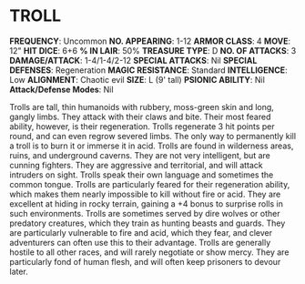 # TROLL

**FREQUENCY**: Uncommon
**NO. APPEARING**: 1-12
**ARMOR CLASS**: 4
**MOVE**: 12"
**HIT DICE**: 6+6
**% IN LAIR**: 50%
**TREASURE TYPE**: D
**NO. OF ATTACKS**: 3
**DAMAGE/ATTACK**: 1-4/1-4/2-12
**SPECIAL ATTACKS**: Nil
**SPECIAL DEFENSES**: Regeneration
**MAGIC RESISTANCE**: Standard
**INTELLIGENCE**: Low
**ALIGNMENT**: Chaotic evil
**SIZE**: L (9' tall)
**PSIONIC ABILITY**: Nil
**Attack/Defense Modes**: Nil

Trolls are tall, thin humanoids with rubbery, moss-green skin and long, gangly limbs. They attack with their claws and bite. Their most feared ability, however, is their regeneration. Trolls regenerate 3 hit points per round, and can even regrow severed limbs. The only way to permanently kill a troll is to burn it or immerse it in acid. Trolls are found in wilderness areas, ruins, and underground caverns. They are not very intelligent, but are cunning fighters. They are aggressive and territorial, and will attack intruders on sight. Trolls speak their own language and sometimes the common tongue. Trolls are particularly feared for their regeneration ability, which makes them nearly impossible to kill without fire or acid. They are excellent at hiding in rocky terrain, gaining a +4 bonus to surprise rolls in such environments. Trolls are sometimes served by dire wolves or other predatory creatures, which they train as hunting beasts and guards. They are particularly vulnerable to fire and acid, which they fear, and clever adventurers can often use this to their advantage. Trolls are generally hostile to all other races, and will rarely negotiate or show mercy. They are particularly fond of human flesh, and will often keep prisoners to devour later.
